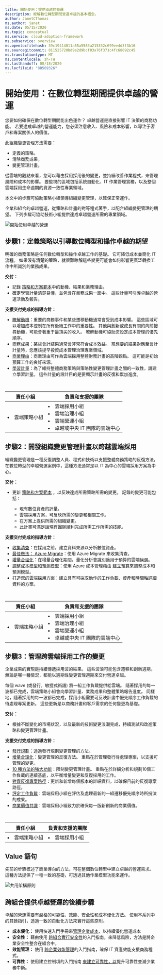 ```yaml
---
title: 開始使用：提供卓越的營運
description: 瞭解數位轉型期間營運卓越的基本概念。
author: JanetCThomas
ms.author: janet
ms.date: 05/15/2020
ms.topic: conceptual
ms.service: cloud-adoption-framework
ms.subservice: overview
ms.openlocfilehash: 39c19414011a55a5583a215332c699ee4d3f3b16
ms.sourcegitcommit: 011525720bd9e2d9bcf03a76f371c4fc68092c45
ms.translationtype: MT
ms.contentlocale: zh-TW
ms.lasthandoff: 08/18/2020
ms.locfileid: "88569326"
---
```

# <a name="get-started-deliver-operational-excellence-during-digital-transformation"></a>開始使用：在數位轉型期間提供卓越的營運

您要如何確保在數位轉型期間能出色運作？ 卓越營運是直接影響 IT 決策的商務功能。 若要達成卓越的營運能力，您必須注意收入、風險和成本影響，以專注于客戶和專案關係人的價值。

此組織變更管理方法需要：

- 定義的策略。
- 清除商務成果。
- 變更管理計畫。

從雲端的觀點來看，您可以藉由採用採用後的變更，並持續改善作業程式，來管理風險和成本的影響。 要監視的區域包括系統自動化、IT 作業管理實務，以及整個雲端採用生命週期的資源一致性專業領域。

本文中的步驟可協助策略小組領導組織變更管理，以確保正常運作。

企業和組合的卓越營運，從策略和計畫的對等程式著手，以配合組織變更管理的期望。 下列步驟可協助技術小組提供達成卓越營運所需的專業領域。

![開始使用卓越的營運](../_images/get-started/operational-excellence-map.png)

## <a name="step-1-define-a-strategy-to-guide-digital-transformation-and-operational-excellence-expectations"></a>步驟1：定義策略以引導數位轉型和操作卓越的期望

明確的商務策略是任何數位轉型和操作卓越工作的基礎。 它可降低成本並簡化 IT 流程。 如果沒有清楚的策略，就很難瞭解這些變更可能會如何影響更廣泛轉換工作中所識別的業務成果。

**交付：**

- 記錄 [策略和方案範本](https://raw.githubusercontent.com/microsoft/CloudAdoptionFramework/master/plan/cloud-adoption-framework-strategy-and-plan-template.docx)中的動機、結果和業務理由。
- 確定學習計量清楚易懂，並包含在業務成果一節中。 這些計量可引導卓越的營運活動及報告。

**支援交付完成的指導方針：**

- [瞭解動機](../strategy/motivations.md)：重要的商務事件和某些遷移動機通常會受到成本影響。 這些區域可以增加成本控制在所有後續工作中的重要性。 其他與創新或成長有關的向前搜尋動機，可能會著重于最頂尖的收入。 瞭解動機可協助您設定成本管理的優先順序。
- [商務成果](../strategy/business-outcomes/index.md)：某些會計結果通常會非常符合成本效益。 當想要的結果對應至會計計量時，您應該提早投資成本管理治理專業領域。
- [商業理由](../strategy/cloud-migration-business-case.md)：商業理由可作為雲端採用整體財務計畫的高階觀點。 這可能是初始預算工作的良好來源。
- [學習計量](../strategy/learning-metrics.md)：為了維持整體商務策略與策略性變更管理計畫之間的一致性，請建立學習計量。 這些計量的設計目的是要顯示計畫的反復和累加進度。

<!-- markdownlint-disable MD033 -->
<br>

| 責任小組 | 負責和支援的團隊 |
| --- | --- |
| <li> 雲端策略小組 | <li> 雲端採用小組 <li> 雲端治理小組 <li> 雲端營運小組 <li> 卓越或中央 IT 團隊的雲端中心 |

## <a name="step-2-develop-an-organizational-change-management-plan-to-span-cloud-adoption"></a>步驟2：開發組織變更管理計畫以跨越雲端採用

組織變更管理是一種反復調整人員、程式和技術以支援整體商務策略的反復方法。 在數位轉型的卓越營運案例中，這種方法通常是以 IT 為中心的雲端採用方案為中心。

**交付：**

- 更新 [策略和方案範本](https://raw.githubusercontent.com/microsoft/CloudAdoptionFramework/master/plan/cloud-adoption-framework-strategy-and-plan-template.docx) ，以反映達成所需策略所需的變更。 記錄的變更可能包括：

  - 現有數位資產的評量。
  - 雲端採用方案，可反映所需的變更和相關工作。
  - 在方案上提供所需的組織變更。
  - 此計畫可滿足讓現有團隊順利完成所需工作所需的技能。

**支援交付完成的指導方針：**

- [收集清查](../digital-estate/inventory.md)：在採用之前，建立資料來源以分析數位資產。
- [最佳做法： Azure Migrate](../plan/contoso-migration-assessment.md)：使用 Azure Migrate 來收集清查。
- [增量合理化](../digital-estate/rationalize.md#incremental-rationalization)：在增量合理化期間，量化分析會識別適用于預算的雲端候選。
- [調整成本模型和預測模型](../digital-estate/calculate.md)：使用 Azure 成本管理藉由 [建立預算](/azure/cost-management-billing/costs/tutorial-acm-create-budgets?bc=%2fazure%2fcloud-adoption-framework%2f_bread%2ftoc.json&toc=%2fazure%2fcloud-adoption-framework%2ftoc.json)來調整成本和預測模型。
- [打造您的雲端採用方案](../plan/plan-intro.md#build-your-cloud-adoption-plan)：建立具有可採取動作的工作負載、資產和時間軸詳細資料的方案。

<!-- markdownlint-disable MD033 -->
<br>

| 責任小組 | 負責和支援的團隊 |
| --- | --- |
| <li> 雲端策略小組 | <li> 雲端採用小組 <li> 雲端治理小組 <li> 雲端營運小組 <li> 卓越或中央 IT 團隊的雲端中心 |

## <a name="step-3-manage-change-across-cloud-adoption-efforts"></a>步驟3：管理跨雲端採用工作的變更

企業成果的實現是持續傳遞採用波的結果。 這些波浪可能包含遷移和創新週期。 無論是哪一種情況，都能以週期性變更管理週期來交付營運卓越。

每個 wave (或發行，敏捷式術語) 將一組工作負載提供給雲端。 隨著採用的每一波都已完成，雲端策略小組會向學習計量、業務成果和整體策略報告進度。 同樣地，隨著採用的每一波都已完成，採用小組需要可反映計畫中優先順序工作負載的待處理專案更新。 這些更新是以商務計畫和客戶需求的任何變更為基礎。

**交付：**

- 根據不斷變化的市場狀況，以及最新的技術變更浪潮完成，持續測試和改進策略和變更管理計畫。

**支援交付完成的指導方針：**

- [發行規劃](../digital-estate/approach.md)：透過發行規劃變更管理的方法。
- [增量合理化](../digital-estate/rationalize.md#incremental-rationalization)：變更管理的反復方法。 重點在於管理發行待處理專案，以支援可管理的變更。
- [10 種方法的強大功能](../digital-estate/rationalize.md#release-planning)：限制變更管理計畫。 重點在於詳細分析和規劃10個工作負載的連續基底，以平衡增量變更和反復採用的工作。
- [對齊反復專案路徑](../plan/iteration-paths.md)：更新和新增每個版本的詳細資料，以確保目前的反復專案路徑。
- [評定工作負載](../migrate/azure-migration-guide/assess.md?tabs=challenge-assumptions)：雲端採用小組在評估及處理最新的一組遷移優先順序時所扮演的成果。
- [商業價值共識](../innovate/business-value.md)：雲端採用小組致力於確保每一版新創新的商業價值。

<!-- markdownlint-disable MD033 -->
<br>

| 責任小組 | 負責和支援的團隊 |
| --- | --- |
| <li> 雲端策略小組 | <li> 雲端採用小組 |

## <a name="value-statement"></a>Value 語句

先前的步驟概述了商業導向的方法，可在整個數位轉型中建立卓越的營運需求。 這種方法提供了一種一致的基礎，可透過其他作業模型功能來運作。

![共用架構原則](../_images/shared-principles.png)

## <a name="next-steps-to-delivering-operational-excellence-across-the-portfolio"></a>跨組合提供卓越營運的後續步驟

卓越的營運需要有嚴格的可靠性、效能、安全性和成本優化方法。 使用本系列中的其餘指引，透過一致的自動化方法來實行這些原則。

- **成本優化：** 使用快速入門手冊來[管理企業成本](./manage-costs.md)，以持續優化營運成本
- **安全性：** 藉由使用 [跨組合實行安全性](./security.md)的入門指南，來降低風險，方法是將企業安全性整合在組合中。
- **效能管理：** 使用 [跨企業效能管理](./performance.md)的入門指南，確保 IT 資產效能支援商務程式。
- **可靠性：** 使用建立控制項的入門指南 [來建立可靠性，以](./reliability.md)提升可靠性並減少業務中斷。

